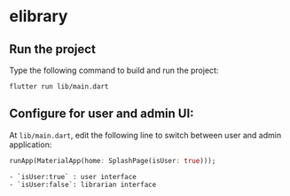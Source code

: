 # elibrary

## Run the project

Type the following command to build and run the project:

```shell
flutter run lib/main.dart
```

## Configure for user and admin UI:

At `lib/main.dart`, edit the following line to switch between user and admin application:

```dart
runApp(MaterialApp(home: SplashPage(isUser: true)));
```

    - `isUser:true` : user interface
    - `isUser:false`: librarian interface


